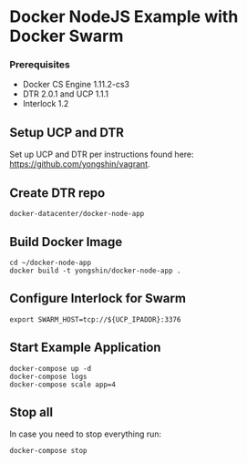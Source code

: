 Docker NodeJS Example with Docker Swarm
=====================

### Prerequisites

- Docker CS Engine 1.11.2-cs3
- DTR 2.0.1 and UCP 1.1.1
- Interlock 1.2

## Setup UCP and DTR

Set up UCP and DTR per instructions found here: https://github.com/yongshin/vagrant.

## Create DTR repo

```
docker-datacenter/docker-node-app
```

## Build Docker Image
```  
cd ~/docker-node-app
docker build -t yongshin/docker-node-app .
```

## Configure Interlock for Swarm
```
export SWARM_HOST=tcp://${UCP_IPADDR}:3376
```

## Start Example Application
```
docker-compose up -d
docker-compose logs
docker-compose scale app=4
```

## Stop all
In case you need to stop everything run:
```
docker-compose stop
```
